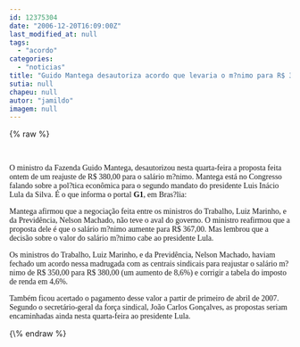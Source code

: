 ```yaml
---
id: 12375304
date: "2006-12-20T16:09:00Z"
last_modified_at: null
tags:
  - "acordo"
categories:
  - "noticias"
title: "Guido Mantega desautoriza acordo que levaria o m?nimo para R$ 380"
sutia: null
chapeu: null
autor: "jamildo"
imagem: null
---
```

{\% raw %}
<p>&nbsp;<br /></p>
<p><span style="font-family: Verdana;">O ministro da Fazenda Guido Mantega, desautorizou nesta quarta-feira a proposta feita ontem de um reajuste de R$ 380,00 para o sal&aacute;rio m?nimo. Mantega est&aacute; no Congresso falando sobre a pol?tica econ&ocirc;mica para o segundo mandato do presidente Luis In&aacute;cio Lula da Silva. &Eacute; o que informa o portal <strong>G1</strong>, em Bras?lia:</span></p>
<p><span style="font-family: Verdana;">Mantega afirmou que a negocia&ccedil;&atilde;o feita entre os ministros do Trabalho, Luiz Marinho, e da Previd&ecirc;ncia, Nelson Machado, n&atilde;o teve o aval do governo. O ministro reafirmou que a proposta dele &eacute; que o sal&aacute;rio m?nimo aumente para R$ 367,00. Mas lembrou que a decis&atilde;o sobre o valor do sal&aacute;rio m?nimo cabe ao presidente Lula.</span></p>
<p><span style="font-family: Verdana;">Os ministros do Trabalho, Luiz Marinho, e da Previd&ecirc;ncia, Nelson Machado, haviam fechado um acordo nessa madrugada com as centrais sindicais para reajustar o sal&aacute;rio m?nimo de R$ 350,00 para R$ 380,00 (um aumento de 8,6%) e corrigir a tabela do imposto de renda em 4,6%. </span></p>
<p><span style="font-family: Verdana;">Tamb&eacute;m ficou acertado o pagamento desse valor a partir de primeiro de abril de 2007. Segundo o secret&aacute;rio-geral da for&ccedil;a sindical, Jo&atilde;o Carlos Gon&ccedil;alves, as propostas seriam encaminhadas ainda nesta quarta-feira ao presidente Lula.</span></p>
{\% endraw %}
